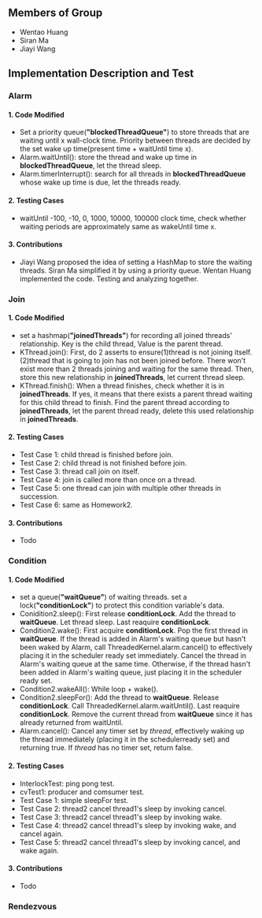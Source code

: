 ## Members of Group
* Wentao Huang
* Siran Ma
* Jiayi Wang

## Implementation Description and Test
### Alarm
#### 1. Code Modified
* Set a priority queue(**"blockedThreadQueue"**) to store threads that are waiting until x wall-clock time. Priority between threads are decided by the set wake up time(present time + waitUntil time x).
* Alarm.waitUntil(): store the thread and wake up time in **blockedThreadQueue**, let the thread sleep.
* Alarm.timerInterrupt(): search for all threads in **blockedThreadQueue** whose wake up time is due, let the threads ready.
#### 2. Testing Cases
* waitUntil -100, -10, 0, 1000, 10000, 100000 clock time, check whether waiting periods are approximately same as wakeUntil time x.
#### 3. Contributions
* Jiayi Wang proposed the idea of setting a HashMap to store the waiting threads. Siran Ma simplified it by using a priority queue. Wentan Huang implemented the code. Testing and analyzing together.
### Join
#### 1. Code Modified
* set a hashmap(**"joinedThreads"**) for recording all joined threads' relationship. Key is the child thread, Value is the parent thread.
* KThread.join(): First, do 2 asserts to ensure(1)thread is not joining itself.(2)thread that is going to join has not been joined before. There won't exist more than 2 threads joining and waiting for the same thread. Then, store this new relationship in **joinedThreads**, let current thread sleep.
* KThread.finish(): When a thread finishes, check whether it is in **joinedThreads**. If yes, it means that there exists a parent thread waiting for this child thread to finish. Find the parent thread according to **joinedThreads**, let the parent thread ready, delete this used relationship in **joinedThreads**.
#### 2. Testing Cases
* Test Case 1: child thread is finished before join.
* Test Case 2: child thread is not finished before join.
* Test Case 3: thread call join on itself.
* Test Case 4: join is called more than once on a thread.
* Test Case 5: one thread can join with multiple other threads in succession.
* Test Case 6: same as Homework2.
#### 3. Contributions
* Todo
### Condition
#### 1. Code Modified
* set a queue(**"waitQueue"**) of waiting threads. set a lock(**"conditionLock"**) to protect this condition variable's data.
* Conidition2.sleep(): First release **conditionLock**. Add the thread to **waitQueue**. Let thread sleep. Last reaquire **conditionLock**.
* Condition2.wake(): First acquire **conditionLock**. Pop the first thread in **waitQueue**. If the thread is added in Alarm's waiting queue but hasn't been waked by Alarm, call ThreadedKernel.alarm.cancel() to effectively placing it in the scheduler ready set immediately. Cancel the thread in Alarm's waiting queue at the same time. Otherwise, if the thread hasn't been added in Alarm's waiting queue, just placing it in the scheduler ready set.
* Condition2.wakeAll(): While loop + wake().
* Condition2.sleepFor(): Add the thread to **waitQueue**. Release **conditionLock**. Call ThreadedKernel.alarm.waitUntil(). Last reaquire **conditionLock**. Remove the current thread from **waitQueue** since it has already returned from waitUntil.
* Alarm.cancel(): Cancel any timer set by <i>thread</i>, effectively waking up the thread immediately (placing it in the schedulerready set) and returning true.  If <i>thread</i> has no timer set, return false.
#### 2. Testing Cases
* InterlockTest: ping pong test.
* cvTest1: producer and comsumer test.
* Test Case 1: simple sleepFor test.
* Test Case 2: thread2 cancel thread1's sleep by invoking cancel.
* Test Case 3: thread2 cancel thread1's sleep by invoking wake.
* Test Case 4: thread2 cancel thread1's sleep by invoking wake, and cancel again.
* Test Case 5: thread2 cancel thread1's sleep by invoking cancel, and wake again.
#### 3. Contributions
* Todo
### Rendezvous
